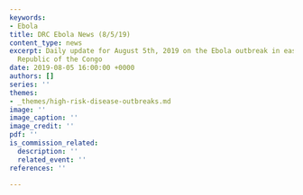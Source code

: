 ```yaml
---
keywords:
- Ebola
title: DRC Ebola News (8/5/19)
content_type: news
excerpt: Daily update for August 5th, 2019 on the Ebola outbreak in eastern Democratic
  Republic of the Congo
date: 2019-08-05 16:00:00 +0000
authors: []
series: ''
themes:
- _themes/high-risk-disease-outbreaks.md
image: ''
image_caption: ''
image_credit: ''
pdf: ''
is_commission_related:
  description: ''
  related_event: ''
references: ''

---
```

